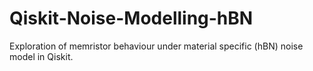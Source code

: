 # Qiskit-Noise-Modelling-hBN
Exploration of memristor behaviour under material specific (hBN) noise model in Qiskit.
